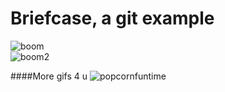 # Briefcase, a git example

![boom](https://media.giphy.com/media/H6jVFw6KGRNmM/giphy.gif)  
![boom2](https://media.giphy.com/media/LrN9NbJNp9SWQ/giphy.gif)

####More gifs 4 u
![popcornfuntime](http://giphy.com/gifs/popcorn-justin-bieber-jimmy-fallon-Htrxz6kRzRlQI)